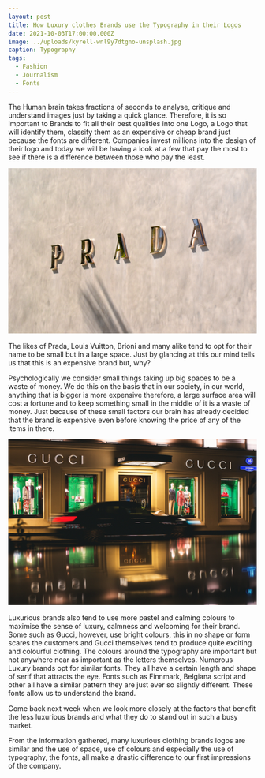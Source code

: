 ```yaml
---
layout: post
title: How Luxury clothes Brands use the Typography in their Logos
date: 2021-10-03T17:00:00.000Z
image: ../uploads/kyrell-wnl9y7dtgno-unsplash.jpg
caption: Typography
tags:
  - Fashion
  - Journalism
  - Fonts
---
```

The Human brain takes fractions of seconds to analyse, critique and understand images just by taking a quick glance. Therefore, it is so important to Brands to fit all their best qualities into one Logo, a Logo that will identify them, classify them as an expensive or cheap brand just because the fonts are different. Companies invest millions into the design of their logo and today we will be having a look at a few that pay the most to see if there is a difference between those who pay the least.

![Prada](../uploads/ryan-gardner-ykaz9cyccqo-unsplash-1-.jpg)

The likes of Prada, Louis Vuitton, Brioni and many alike tend to opt for their name to be small but in a large space. Just by glancing at this our mind tells us that this is an expensive brand but, why?

Psychologically we consider small things taking up big spaces to be a waste of money. We do this on the basis that in our society, in our world, anything that is bigger is more expensive therefore, a large surface area will cost a fortune and to keep something small in the middle of it is a waste of money. Just because of these small factors our brain has already decided that the brand is expensive even before knowing the price of any of the items in there.

![Gucci](../uploads/dima-pechurin-qguujmzgqyq-unsplash.jpg)

Luxurious brands also tend to use more pastel and calming colours to maximise the sense of luxury, calmness and welcoming for their brand. Some such as Gucci, however, use bright colours, this in no shape or form scares the customers and Gucci themselves tend to produce quite exciting and colourful clothing. The colours around the typography are important but not anywhere near as important as the letters themselves. Numerous Luxury brands opt for similar fonts. They all have a certain length and shape of serif that attracts the eye. Fonts such as Finnmark, Belgiana script and other all have a similar pattern they are just ever so slightly different. These fonts allow us to understand the brand.

Come back next week when we look more closely at the factors that benefit the less luxurious brands and what they do to stand out in such a busy market. 

From the information gathered, many luxurious clothing brands logos are similar and the use of space, use of colours and especially the use of typography, the fonts, all make a drastic difference to our first impressions of the company.
